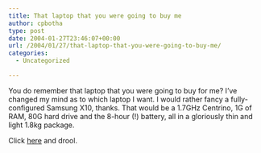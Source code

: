 ```yaml
---
title: That laptop that you were going to buy me
author: cpbotha
type: post
date: 2004-01-27T23:46:07+00:00
url: /2004/01/27/that-laptop-that-you-were-going-to-buy-me/
categories:
  - Uncategorized

---
```

You do remember that laptop that you were going to buy for me? I’ve changed my mind as to which laptop I want. I would rather fancy a fully-configured Samsung X10, thanks. That would be a 1.7GHz Centrino, 1G of RAM, 80G hard drive and the 8-hour (!) battery, all in a gloriously thin and light 1.8kg package.

Click [here][1] and drool.

 [1]: http://www.samsung.com/Products/NotebookComputer/SamsungXseries/NotebookComputer_SamsungXseries_SamsungX10_sp.htm
